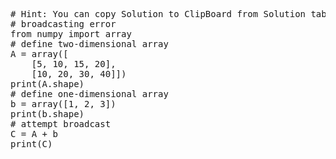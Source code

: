 <pre class="file" data-target="clipboard">
# Hint: You can copy Solution to ClipBoard from Solution tab in Step 5
# broadcasting error
from numpy import array
# define two-dimensional array
A = array([
	[5, 10, 15, 20],
	[10, 20, 30, 40]])
print(A.shape)
# define one-dimensional array
b = array([1, 2, 3])
print(b.shape)
# attempt broadcast
C = A + b
print(C)

</pre>

